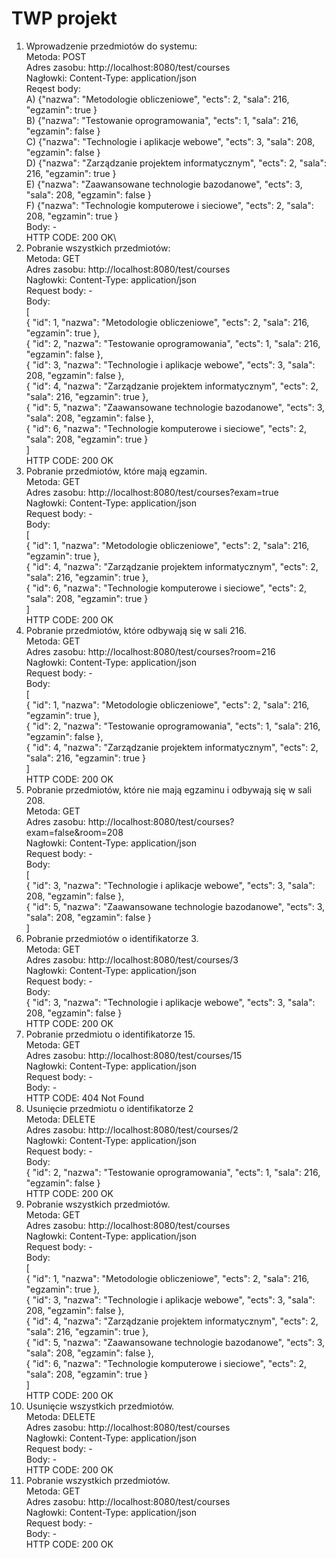 # **TWP projekt**
1. Wprowadzenie przedmiotów do systemu:\
Metoda: POST\
Adres zasobu: http://localhost:8080/test/courses \
Nagłowki: Content-Type: application/json\
Reqest body:\
A) {"nazwa": "Metodologie obliczeniowe",
   "ects": 2,
   "sala": 216,
   "egzamin": true
   }\
B) {"nazwa": "Testowanie oprogramowania",
   "ects": 1,
   "sala": 216,
   "egzamin": false
   }\
C) {"nazwa": "Technologie i aplikacje webowe",
   "ects": 3,
   "sala": 208,
   "egzamin": false
   }\
D) {"nazwa": "Zarządzanie projektem informatycznym",
   "ects": 2,
   "sala": 216,
   "egzamin": true
   }\
E) {"nazwa": "Zaawansowane technologie bazodanowe",
   "ects": 3,
   "sala": 208,
   "egzamin": false
   }\
F) {"nazwa": "Technologie komputerowe i sieciowe",
   "ects": 2,
   "sala": 208,
   "egzamin": true
   }\
Body: -\
HTTP CODE: 200 OK\
2. Pobranie wszystkich przedmiotów:\
Metoda: GET\
Adres zasobu: http://localhost:8080/test/courses \
Nagłowki: Content-Type: application/json\
Request body: -\
Body:\
   [\
   {
   "id": 1,
   "nazwa": "Metodologie obliczeniowe",
   "ects": 2,
   "sala": 216,
   "egzamin": true
   },\
   {
   "id": 2,
   "nazwa": "Testowanie oprogramowania",
   "ects": 1,
   "sala": 216,
   "egzamin": false
   },\
   {
   "id": 3,
   "nazwa": "Technologie i aplikacje webowe",
   "ects": 3,
   "sala": 208,
   "egzamin": false
   },\
   {
   "id": 4,
   "nazwa": "Zarządzanie projektem informatycznym",
   "ects": 2,
   "sala": 216,
   "egzamin": true
   },\
   {
   "id": 5,
   "nazwa": "Zaawansowane technologie bazodanowe",
   "ects": 3,
   "sala": 208,
   "egzamin": false
   },\
   {
   "id": 6,
   "nazwa": "Technologie komputerowe i sieciowe",
   "ects": 2,
   "sala": 208,
   "egzamin": true
   }\
   ]\
HTTP CODE: 200 OK
3. Pobranie przedmiotów, które mają egzamin.\
Metoda: GET \
Adres zasobu: http://localhost:8080/test/courses?exam=true \
Nagłowki: Content-Type: application/json \
Request body: - \
Body:\
   [\
   {
   "id": 1,
   "nazwa": "Metodologie obliczeniowe",
   "ects": 2,
   "sala": 216,
   "egzamin": true
   },\
   {
   "id": 4,
   "nazwa": "Zarządzanie projektem informatycznym",
   "ects": 2,
   "sala": 216,
   "egzamin": true
   },\
   {
   "id": 6,
   "nazwa": "Technologie komputerowe i sieciowe",
   "ects": 2,
   "sala": 208,
   "egzamin": true
   }\
   ]\
HTTP CODE: 200 OK 
4. Pobranie przedmiotów, które odbywają się w sali 216.\
Metoda: GET \
Adres zasobu: http://localhost:8080/test/courses?room=216 \
Nagłowki: Content-Type: application/json \
Request body: - \
Body:\
   [\
   {
   "id": 1,
   "nazwa": "Metodologie obliczeniowe",
   "ects": 2,
   "sala": 216,
   "egzamin": true
   },\
   {
   "id": 2,
   "nazwa": "Testowanie oprogramowania",
   "ects": 1,
   "sala": 216,
   "egzamin": false
   },\
   {
   "id": 4,
   "nazwa": "Zarządzanie projektem informatycznym",
   "ects": 2,
   "sala": 216,
   "egzamin": true
   }\
   ]\
   HTTP CODE: 200 OK
5. Pobranie przedmiotów, które nie mają egzaminu i odbywają się w sali 208. \
   Metoda: GET\
   Adres zasobu: http://localhost:8080/test/courses?exam=false&room=208 \
   Nagłowki: Content-Type: application/json\
   Request body: -\
   Body:\
   [\
   {
   "id": 3,
   "nazwa": "Technologie i aplikacje webowe",
   "ects": 3,
   "sala": 208,
   "egzamin": false
   },\
   {
   "id": 5,
   "nazwa": "Zaawansowane technologie bazodanowe",
   "ects": 3,
   "sala": 208,
   "egzamin": false
   }\
   ]
6. Pobranie przedmiotów o identifikatorze 3.\
   Metoda: GET\
   Adres zasobu: http://localhost:8080/test/courses/3 \
   Nagłowki: Content-Type: application/json \
   Request body: - \
   Body:\
   {
   "id": 3,
   "nazwa": "Technologie i aplikacje webowe",
   "ects": 3,
   "sala": 208,
   "egzamin": false
   }\
HTTP CODE: 200 OK
7. Pobranie przedmiotu o identifikatorze 15. \
   Metoda: GET \
   Adres zasobu: http://localhost:8080/test/courses/15 \
   Nagłowki: Content-Type: application/json\
   Request body: -\
   Body: -\
   HTTP CODE: 404 Not Found
8. Usunięcie przedmiotu o identifikatorze 2\
   Metoda: DELETE\
   Adres zasobu: http://localhost:8080/test/courses/2 \
   Nagłowki: Content-Type: application/json\
   Request body: -\
   Body:\
   {
   "id": 2,
   "nazwa": "Testowanie oprogramowania",
   "ects": 1,
   "sala": 216,
   "egzamin": false
   }\
   HTTP CODE: 200 OK
9. Pobranie wszystkich przedmiotów.\
   Metoda: GET\
   Adres zasobu: http://localhost:8080/test/courses \
   Nagłowki: Content-Type: application/json\
   Request body: -\
   Body:\
   [\
   {
   "id": 1,
   "nazwa": "Metodologie obliczeniowe",
   "ects": 2,
   "sala": 216,
   "egzamin": true
   },\
   {
   "id": 3,
   "nazwa": "Technologie i aplikacje webowe",
   "ects": 3,
   "sala": 208,
   "egzamin": false
   },\
   {
   "id": 4,
   "nazwa": "Zarządzanie projektem informatycznym",
   "ects": 2,
   "sala": 216,
   "egzamin": true
   },\
   {
   "id": 5,
   "nazwa": "Zaawansowane technologie bazodanowe",
   "ects": 3,
   "sala": 208,
   "egzamin": false
   },\
   {
   "id": 6,
   "nazwa": "Technologie komputerowe i sieciowe",
   "ects": 2,
   "sala": 208,
   "egzamin": true
   }\
   ]\
HTTP CODE: 200 OK 
10. Usunięcie wszystkich przedmiotów.\
    Metoda: DELETE\
    Adres zasobu: http://localhost:8080/test/courses \
    Nagłowki: Content-Type: application/json\
    Request body: -\
    Body: -\
    HTTP CODE: 200 OK 
11. Pobranie wszystkich przedmiotów.\
    Metoda: GET \
    Adres zasobu: http://localhost:8080/test/courses \
    Nagłowki: Content-Type: application/json \
    Request body: -\
    Body: -\
    HTTP CODE: 200 OK 
